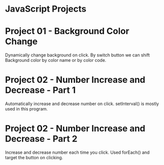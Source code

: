 # JavaScript Projects

# Project 01 - Background Color Change
Dynamically change background on click.
By switch button we can shift Background color by color name or by color code.

# Project 02 - Number Increase and Decrease - Part 1
Automatically increase and decrease number on click.
setInterval() is mostly used in this program.

# Project 02 - Number Increase and Decrease - Part 2
Increase and decrease number each time you click.
Used forEach() and target the button on clicking.